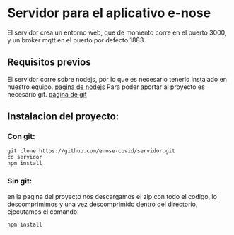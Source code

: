# Servidor para el aplicativo e-nose 


El servidor crea un entorno web, que de momento corre en el puerto 3000, y un broker mqtt en el puerto por defecto 1883

## Requisitos previos

El servidor corre sobre nodejs, por lo que es necesario tenerlo instalado en nuestro equipo.
[pagina de nodejs](https://nodejs.org/es/download/)
Para poder aportar al proyecto es necesario git.
[pagina de git](https://git-scm.com/downloads)

## Instalacion del proyecto:

### Con git:

~~~
git clone https://github.com/enose-covid/servidor.git
cd servidor
npm install
~~~

### Sin git:

en la pagina del proyecto nos descargamos el zip con todo el codigo, lo descomprimimos y una vez descomprimido dentro del directorio, ejecutamos el comando:

~~~
npm install
~~~
